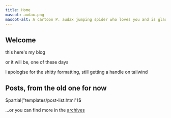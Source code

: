 ```yaml
---
title: Home
mascot: audax.png
mascot-alt: A cartoon P. audax jumping spider who loves you and is glad you stopped by
---
```


## Welcome

this here's my blog

or it will be, one of these days

I apologise for the shitty formatting, still getting a handle on tailwind

## Posts, from the old one for now
$partial("templates/post-list.html")$

…or you can find more in the [archives](/archive.html "archives")
